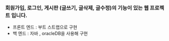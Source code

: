 ### 회원가입, 로그인, 게시판 (글쓰기, 글삭제, 글수정)의 기능이 있는 웹 프로젝트 입니다. 

- 프론트 엔드 : 부트 스트랩으로 구현 
- 백 엔드 : 자바 , oracleDB을 사용해 구현 
